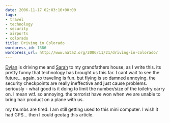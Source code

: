 ```yaml
---
date: 2006-11-17 02:03:16+00:00
tags:
- travel
- technology
- security
- airports
- colorado
title: Driving in Colorado
wordpress_id: 1386
wordpress_url: http://www.nata2.org/2006/11/21/driving-in-colorado/
---
```


<a href="http://dylanreed.org">Dylan</a> is driving me and <a href="http://photodork.org">Sarah</a> to my grandfathers house, as I write this. its pretty funny that technology has brought us this far. I cant wait to see the future... again. so traveling is fun. but flying is so damned annoying. the security checkpoints are really ineffective and just cause problems. seriously - what good is it doing to limit the number/size of the toiletry carry on. I mean wtf. so annoying. the terrorist have won when we are unable to bring hair product on a plane with us.

my thumbs are tired. I am still getting used to this mini computer. I wish it had GPS... then I could geotag this article.